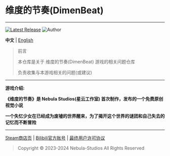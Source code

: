 # 维度的节奏(DimenBeat)
 
--------
[![Latest Release](https://img.shields.io/github/v/release/Nebula-Studios/DimenBeat)](https://github.com/Nebula-Studios/DimenBeat)
![Author](https://img.shields.io/badge/Maintainer-3cxc,Ahas,sahuang,Bustling114,GA-blue.svg)

**中文** | [English](https://github.com/Nebula-Studios/DimenBeat/blob/main/README_EN.md)

> 前言
> 
> 本仓库是关于 维度的节奏(DimenBeat) 游戏的相关问题仓库
> 
> 负责收集与本游戏相关的问题(或建议)
> 
--------
**游戏介绍:**

**《维度的节奏》是 Nebula Studios(星云工作室) 首次制作，发布的一个免费原创视觉小说**

**一个失忆少女在已经成为废墟的世界醒来，为了揭开这个世界的谜团和自己失去的记忆而不断冒险**

--------
[Steam商店页](https://store.steampowered.com/app/2919180/DimenBeat) | [Bilibili官方账号](https://space.bilibili.com/3546784620087914) | [最终用户许可协议](https://github.com/Nebula-Studios/DimenBeat/blob/main/.github/workflows/Eula.md)
 
> Copyright © 2023-2024 Nebula-Studios All Rights Reserved
